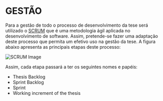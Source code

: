 GESTÃO
===========

Para a gestão de todo o processo de desenvolvimento da tese será utilizado o [SCRUM](http://pt.wikipedia.org/wiki/Scrum) que é uma metodologia ágil aplicada no desenvolvimento de software. Assim, pretende-se fazer uma adaptação deste processo que permita um efetivo uso na gestão da tese. A figura abaixo apresenta as principais etapas deste processo: 

![SCRUM Image](https://cloud.githubusercontent.com/assets/7033078/5713739/9c231194-9aa6-11e4-9947-03905756efb0.png)


Assim, cada etapa passará a ter os seguintes nomes e papéis:

- Thesis Backlog
- Sprint Backlog
- Sprint
- Working increment of the thesis
